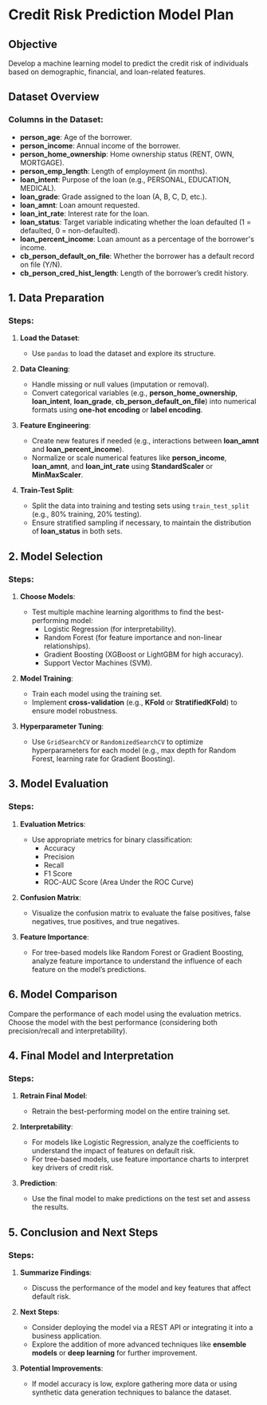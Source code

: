 # Credit Risk Prediction Model Plan

## Objective
Develop a machine learning model to predict the credit risk of individuals based on demographic, financial, and loan-related features.

## Dataset Overview
### Columns in the Dataset:
- **person_age**: Age of the borrower.
- **person_income**: Annual income of the borrower.
- **person_home_ownership**: Home ownership status (RENT, OWN, MORTGAGE).
- **person_emp_length**: Length of employment (in months).
- **loan_intent**: Purpose of the loan (e.g., PERSONAL, EDUCATION, MEDICAL).
- **loan_grade**: Grade assigned to the loan (A, B, C, D, etc.).
- **loan_amnt**: Loan amount requested.
- **loan_int_rate**: Interest rate for the loan.
- **loan_status**: Target variable indicating whether the loan defaulted (1 = defaulted, 0 = non-defaulted).
- **loan_percent_income**: Loan amount as a percentage of the borrower's income.
- **cb_person_default_on_file**: Whether the borrower has a default record on file (Y/N).
- **cb_person_cred_hist_length**: Length of the borrower’s credit history.

## 1. Data Preparation

### Steps:
1. **Load the Dataset**:
   - Use `pandas` to load the dataset and explore its structure.

2. **Data Cleaning**:
   - Handle missing or null values (imputation or removal).
   - Convert categorical variables (e.g., **person_home_ownership**, **loan_intent**, **loan_grade**, **cb_person_default_on_file**) into numerical formats using **one-hot encoding** or **label encoding**.

3. **Feature Engineering**:
   - Create new features if needed (e.g., interactions between **loan_amnt** and **loan_percent_income**).
   - Normalize or scale numerical features like **person_income**, **loan_amnt**, and **loan_int_rate** using **StandardScaler** or **MinMaxScaler**.

4. **Train-Test Split**:
   - Split the data into training and testing sets using `train_test_split` (e.g., 80% training, 20% testing).
   - Ensure stratified sampling if necessary, to maintain the distribution of **loan_status** in both sets.

## 2. Model Selection

### Steps:
1. **Choose Models**:
   - Test multiple machine learning algorithms to find the best-performing model:
     - Logistic Regression (for interpretability).
     - Random Forest (for feature importance and non-linear relationships).
     - Gradient Boosting (XGBoost or LightGBM for high accuracy).
     - Support Vector Machines (SVM).

2. **Model Training**:
   - Train each model using the training set.
   - Implement **cross-validation** (e.g., **KFold** or **StratifiedKFold**) to ensure model robustness.

3. **Hyperparameter Tuning**:
   - Use `GridSearchCV` or `RandomizedSearchCV` to optimize hyperparameters for each model (e.g., max depth for Random Forest, learning rate for Gradient Boosting).

## 3. Model Evaluation

### Steps:
1. **Evaluation Metrics**:
   - Use appropriate metrics for binary classification:
     - Accuracy
     - Precision
     - Recall
     - F1 Score
     - ROC-AUC Score (Area Under the ROC Curve)
   
2. **Confusion Matrix**:
   - Visualize the confusion matrix to evaluate the false positives, false negatives, true positives, and true negatives.

3. **Feature Importance**:
   - For tree-based models like Random Forest or Gradient Boosting, analyze feature importance to understand the influence of each feature on the model’s predictions.

## 6. Model Comparison
Compare the performance of each model using the evaluation metrics. Choose the model with the best performance (considering both precision/recall and interpretability).

## 4. Final Model and Interpretation

### Steps:
1. **Retrain Final Model**:
   - Retrain the best-performing model on the entire training set.
   
2. **Interpretability**:
   - For models like Logistic Regression, analyze the coefficients to understand the impact of features on default risk.
   - For tree-based models, use feature importance charts to interpret key drivers of credit risk.

3. **Prediction**:
   - Use the final model to make predictions on the test set and assess the results.

## 5. Conclusion and Next Steps
### Steps:
1. **Summarize Findings**:
   - Discuss the performance of the model and key features that affect default risk.
   
2. **Next Steps**:
   - Consider deploying the model via a REST API or integrating it into a business application.
   - Explore the addition of more advanced techniques like **ensemble models** or **deep learning** for further improvement.

3. **Potential Improvements**:
   - If model accuracy is low, explore gathering more data or using synthetic data generation techniques to balance the dataset.
